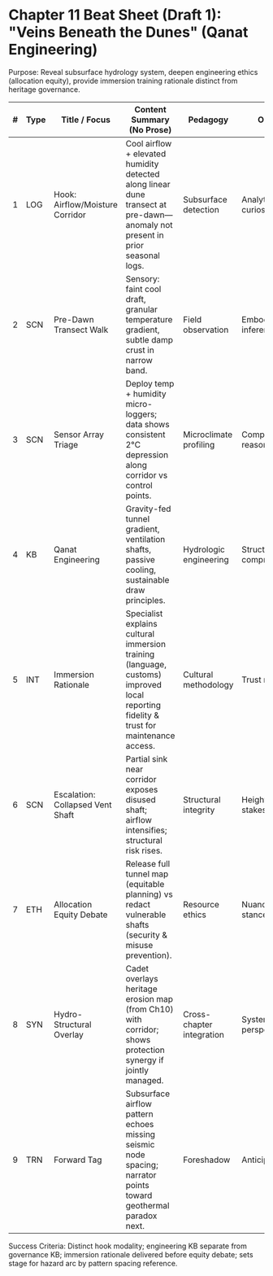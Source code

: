 # Chapter 11 Beat Sheet (Draft 1): "Veins Beneath the Dunes" (Qanat Engineering)
Purpose: Reveal subsurface hydrology system, deepen engineering ethics (allocation equity), provide immersion training rationale distinct from heritage governance.

| # | Type | Title / Focus | Content Summary (No Prose) | Pedagogy | Output | Continuity / Notes |
|---|------|---------------|----------------------------|----------|--------|--------------------|
|1|LOG|Hook: Airflow/Moisture Corridor| Cool airflow + elevated humidity detected along linear dune transect at pre-dawn—anomaly not present in prior seasonal logs. | Subsurface detection | Analytical curiosity | Distinct physical anomaly hook |
|2|SCN|Pre-Dawn Transect Walk| Sensory: faint cool draft, granular temperature gradient, subtle damp crust in narrow band. | Field observation | Embodied inference | Follows heritage governance emphasis with physical mystery |
|3|SCN|Sensor Array Triage| Deploy temp + humidity micro-loggers; data shows consistent 2°C depression along corridor vs control points. | Microclimate profiling | Comparative reasoning | Quantifies anomaly |
|4|KB|Qanat Engineering| Gravity-fed tunnel gradient, ventilation shafts, passive cooling, sustainable draw principles. | Hydrologic engineering | Structural comprehension | Feeds later volcanic conduit analogy |
|5|INT|Immersion Rationale| Specialist explains cultural immersion training (language, customs) improved local reporting fidelity & trust for maintenance access. | Cultural methodology | Trust model | Justifies prior "disguise" perception |
|6|SCN|Escalation: Collapsed Vent Shaft| Partial sink near corridor exposes disused shaft; airflow intensifies; structural risk rises. | Structural integrity | Heightened stakes | Sets safety urgency |
|7|ETH|Allocation Equity Debate| Release full tunnel map (equitable planning) vs redact vulnerable shafts (security & misuse prevention). | Resource ethics | Nuanced stance | Narrator summary clarifies best practice |
|8|SYN|Hydro-Structural Overlay| Cadet overlays heritage erosion map (from Ch10) with corridor; shows protection synergy if jointly managed. | Cross-chapter integration | Systems perspective | Reinforces separation w/ synergy |
|9|TRN|Forward Tag| Subsurface airflow pattern echoes missing seismic node spacing; narrator points toward geothermal paradox next. | Foreshadow | Anticipation | Bridges to Pacific (Ch12) |

Success Criteria: Distinct hook modality; engineering KB separate from governance KB; immersion rationale delivered before equity debate; sets stage for hazard arc by pattern spacing reference.
